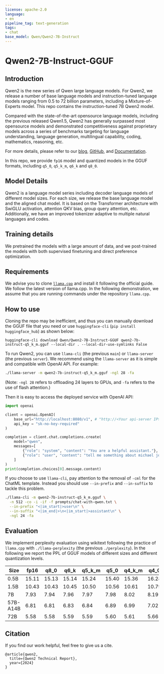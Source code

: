 ```yaml
---
license: apache-2.0
language:
- en
pipeline_tag: text-generation
tags:
- chat
base_model: Qwen/Qwen2-7B-Instruct
---
```


# Qwen2-7B-Instruct-GGUF

## Introduction

Qwen2 is the new series of Qwen large language models. For Qwen2, we release a number of base language models and instruction-tuned language models ranging from 0.5 to 72 billion parameters, including a Mixture-of-Experts model. This repo contains the instruction-tuned 7B Qwen2 model.

Compared with the state-of-the-art opensource language models, including the previous released Qwen1.5, Qwen2 has generally surpassed most opensource models and demonstrated competitiveness against proprietary models across a series of benchmarks targeting for language understanding, language generation, multilingual capability, coding, mathematics, reasoning, etc.

For more details, please refer to our [blog](https://qwenlm.github.io/blog/qwen2/), [GitHub](https://github.com/QwenLM/Qwen2), and [Documentation](https://qwen.readthedocs.io/en/latest/).

In this repo, we provide `fp16` model and quantized models in the GGUF formats, including `q5_0`, `q5_k_m`, `q6_k` and `q8_0`.

## Model Details
Qwen2 is a language model series including decoder language models of different model sizes. For each size, we release the base language model and the aligned chat model. It is based on the Transformer architecture with SwiGLU activation, attention QKV bias, group query attention, etc. Additionally, we have an improved tokenizer adaptive to multiple natural languages and codes.

## Training details
We pretrained the models with a large amount of data, and we post-trained the models with both supervised finetuning and direct preference optimization.


## Requirements
We advise you to clone [`llama.cpp`](https://github.com/ggerganov/llama.cpp) and install it following the official guide. We follow the latest version of llama.cpp. 
In the following demonstration, we assume that you are running commands under the repository `llama.cpp`.


## How to use
Cloning the repo may be inefficient, and thus you can manually download the GGUF file that you need or use `huggingface-cli` (`pip install huggingface_hub`) as shown below:
```shell
huggingface-cli download Qwen/Qwen2-7B-Instruct-GGUF qwen2-7b-instruct-q5_k_m.gguf --local-dir . --local-dir-use-symlinks False
```

To run Qwen2, you can use `llama-cli` (the previous `main`) or `llama-server` (the previous `server`). 
We recommend using the `llama-server` as it is simple and compatible with OpenAI API. For example:

```bash
./llama-server -m qwen2-7b-instruct-q5_k_m.gguf -ngl 28 -fa
```

(Note: `-ngl 28` refers to offloading 24 layers to GPUs, and `-fa` refers to the use of flash attention.)

Then it is easy to access the deployed service with OpenAI API:

```python
import openai

client = openai.OpenAI(
    base_url="http://localhost:8080/v1", # "http://<Your api-server IP>:port"
    api_key = "sk-no-key-required"
)

completion = client.chat.completions.create(
    model="qwen",
    messages=[
        {"role": "system", "content": "You are a helpful assistant."},
        {"role": "user", "content": "tell me something about michael jordan"}
    ]
)
print(completion.choices[0].message.content)
```

If you choose to use `llama-cli`, pay attention to the removal of `-cml` for the ChatML template. Instead you should use `--in-prefix` and `--in-suffix` to tackle this problem.

```bash
./llama-cli -m qwen2-7b-instruct-q5_k_m.gguf \
  -n 512 -co -i -if -f prompts/chat-with-qwen.txt \
  --in-prefix "<|im_start|>user\n" \
  --in-suffix "<|im_end|>\n<|im_start|>assistant\n" \
  -ngl 24 -fa
```

## Evaluation

We implement perplexity evaluation using wikitext following the practice of `llama.cpp` with `./llama-perplexity` (the previous `./perplexity`). 
In the following we report the PPL of GGUF models of different sizes and different quantization levels.

|Size    | fp16    | q8_0    | q6_k    | q5_k_m  | q5_0    | q4_k_m  | q4_0    | q3_k_m  | q2_k    | iq1_m   |
|--------|---------|---------|---------|---------|---------|---------|---------|---------|---------|---------|
|0.5B    | 15.11   | 15.13   | 15.14   | 15.24   | 15.40   | 15.36   | 16.28   | 15.70   | 16.74   | -       |
|1.5B    | 10.43   | 10.43   | 10.45   | 10.50   | 10.56   | 10.61   | 10.79   | 11.08   | 13.04   | -       |
|7B      | 7.93    | 7.94    | 7.96    | 7.97    | 7.98    | 8.02    | 8.19    | 8.20    | 10.58   | -       |
|57B-A14B| 6.81    | 6.81    | 6.83    | 6.84    | 6.89    | 6.99    | 7.02    | 7.43    | -       | -       |
|72B     | 5.58    | 5.58    | 5.59    | 5.59    | 5.60    | 5.61    | 5.66    | 5.68    | 5.91    | 6.75    |

## Citation

If you find our work helpful, feel free to give us a cite.

```
@article{qwen2,
  title={Qwen2 Technical Report},
  year={2024}
}
```

